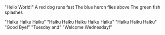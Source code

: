"Hello World!"
A red dog runs fast
The blue heron flies above
The green fish splashes



"Haiku Haiku Haiku"
"Haiku Haiku Haiku Haiku Haiku"
"Haiku Haiku Haiku"
"Good Bye!"
"Tuesday and"
"Welcome Wednesday!"